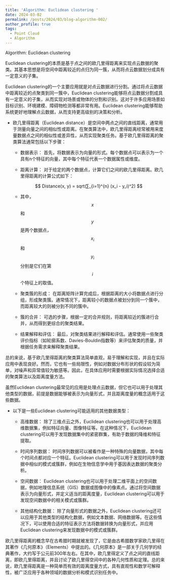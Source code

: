 ```yaml
---
title: 'Algorithm: Euclidean clustering '
date: 2024-03-02
permalink: /posts/2024/03/blog-algorithm-002/
author_profile: true
tags:
  - Point Cloud
  - Algorithm
---
```


Algorithm: Euclidean clustering

Euclidean clustering的本质是基于点之间的欧几里得距离来实现点云数据的聚类。其基本思想是将空间中距离较近的点归为同一簇，从而将点云数据划分成具有一定意义的子集。

Euclidean clustering的一个主要应用就是对点云数据进行分割。通过将点云数据中距离较近的点聚类到同一簇中，Euclidean clustering能够将点云数据分割成具有一定意义的子集，从而实现对场景或物体的分割和识别。这对于许多应用场景如目标识别、环境建模、障碍物检测等都非常有用。Euclidean clustering能够帮助系统更好地理解点云数据，从而支持更高级别的决策和分析。

* 欧几里得距离（Euclidean distance）是空间中两点之间的直线距离，通常用于测量向量之间的相似性或距离。在聚类算法中，欧几里得距离经常被用来度量数据点之间的相似性或差异性，从而实现聚类任务。基于欧几里得距离的聚类算法通常包括以下步骤：

  * 数据表示： 首先，将数据表示为向量的形式。每个数据点可以表示为一个具有n个特征的向量，其中每个特征代表一个数据属性或维度。

  * 距离计算： 对于给定的两个数据点，计算它们之间的欧几里得距离。欧几里得距离的计算公式如下：

  $$ Distance(x, y) = sqrt(∑_{i=1}^{n} (x_i - y_i)^2) $$

  * 其中， $$x$$ 和 $$y$$ 是两个数据点，$$x_i$$ 和 $$y_i$$ 分别是它们在第 $$i$$ 个特征上的取值。

  * 聚类簇的形成： 在距离矩阵计算完成后，根据距离的大小将数据点进行分组，形成聚类簇。通常情况下，距离较小的数据点被划分到同一个簇中，而距离较大的则被分到不同的簇中。

  * 簇的合并： 可选的步骤，根据一定的合并规则，将距离较近的簇进行合并，从而得到更综合的聚类结果。

  * 结果解释和评估： 最后，对聚类结果进行解释和评估。通常使用一些聚类评价指标（如轮廓系数、Davies-Bouldin指数等）来评估聚类的质量，并根据任务需求来解释聚类结果。

总的来说，基于欧几里得距离的聚类算法简单直观，易于理解和实现，并且在实际应用中表现良好。然而，它也有一些局限性，例如对数据分布形状的假设较为简单，对噪声和异常值较为敏感等。因此，在具体应用时需要根据实际情况选择合适的聚类算法以及距离度量方法。


虽然Euclidean clustering最常见的应用是处理点云数据，但它也可以用于处理其他类型的数据，前提是数据能够被表示为向量形式，并且距离度量的概念适用于这些数据。

* 以下是一些Euclidean clustering可能适用的其他数据类型：

  * 高维数据： 除了三维点云之外，Euclidean clustering也可以用于处理高维数据集，例如特征向量、图像特征等。在这种情况下，Euclidean clustering可以用于发现数据集中的紧密群集，有助于数据的降维和特征提取。

  * 时间序列数据： 时间序列数据可以被看作是一种特殊的向量数据，其中每个时间点都对应一个特征。Euclidean clustering可以用于发现时间序列数据中相似的模式或簇群，例如在生物信息学中用于基因表达数据的聚类分析。

  * 空间数据： Euclidean clustering也可以用于处理二维平面上的空间数据，例如地理信息系统（GIS）数据或图像中的像素点。通过将空间数据表示为向量形式，并定义适当的距离度量，Euclidean clustering可以用于发现空间数据中的相关模式或簇群。

  * 其他结构化数据： 除了向量形式的数据之外，Euclidean clustering还可以应用于其他类型的结构化数据，例如文本数据、网络数据等。在这些情况下，可以使用合适的特征表示方法将数据转换为向量形式，并应用Euclidean clustering来发现数据中的模式或簇群。

欧几里得距离的概念早在古希腊时期就被发现了，它是由古希腊数学家欧几里得在其著作《几何原本》（Elements）中提出的。《几何原本》是一部关于几何学的经典著作，大约写于公元前300年左右。在其中，欧几里得定义了点之间的直线距离，即欧几里得距离，并且讨论了欧几里得空间中的各种几何性质和定理。总的来说，欧几里得距离是一种简单而有效的距离度量方式，具有直观性和数学可解释性，被广泛应用于各种领域的数据分析和模式识别任务中。


